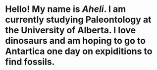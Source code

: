 
# Hello! My name is *Aheli*. I am currently studying Paleontology at the <b>University of Alberta</b>. I love dinosaurs and am hoping to go to Antartica one day on expiditions to find fossils.
